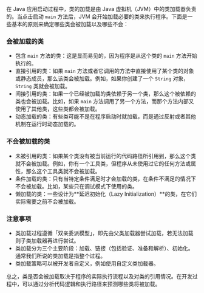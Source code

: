 在 Java 应用启动过程中，类的加载是由 Java 虚拟机（JVM）中的类加载器负责的。当点击启动 `main` 方法后，JVM 会开始加载必要的类来执行程序。下面是一些基本的原则来确定哪些类会被加载以及哪些不会：

### 会被加载的类

- 包含 `main` 方法的类：这是显而易见的，因为程序是从这个类的 `main` 方法开始执行的。
- 直接引用的类：如果 `main` 方法或者它调用的方法中直接使用了某个类的对象或静态成员，那么该类会被加载。例如，如果你创建了一个 `String` 对象，`String` 类就会被加载。
- 间接引用的类：如果一个已经被加载的类依赖于另一个类，那么这个被依赖的类也会被加载。比如，如果 `main` 方法调用了另一个方法，而那个方法内部又使用了其他类，这些类都会被加载。
- 动态加载的类：有些类可能不是在程序启动时就加载，而是通过反射或者其他机制在运行时动态加载的。

### 不会被加载的类

- 未被引用的类：如果某个类没有被当前运行的代码路径所引用到，那么这个类就不会被加载。例如，你有一个工具类，但程序从未使用过它的任何方法或属性，那么这个工具类就不会被加载。
- 条件加载的类：只有当特定条件满足时才会加载的类，在条件不满足的情况下不会被加载。比如，某些只在调试模式下使用的类。
- 懒加载的类：一些设计为**延迟初始化（Lazy Initialization）**的类，在它们实际需要之前不会被加载。

### 注意事项

- 类加载过程遵循「双亲委派模型」，即先由父类加载器尝试加载，若无法加载则子类加载器再进行尝试。
- 类加载分为三个主要阶段：加载、链接（包括验证、准备和解析）、初始化。通常我们所说的类加载是指整个过程。
- 类加载策略可以被开发者自定义，例如使用自定义类加载器。

总之，类是否会被加载取决于程序的实际执行流程以及对类的引用情况。在开发过程中，可以通过分析代码逻辑和执行路径来预测哪些类将被加载。